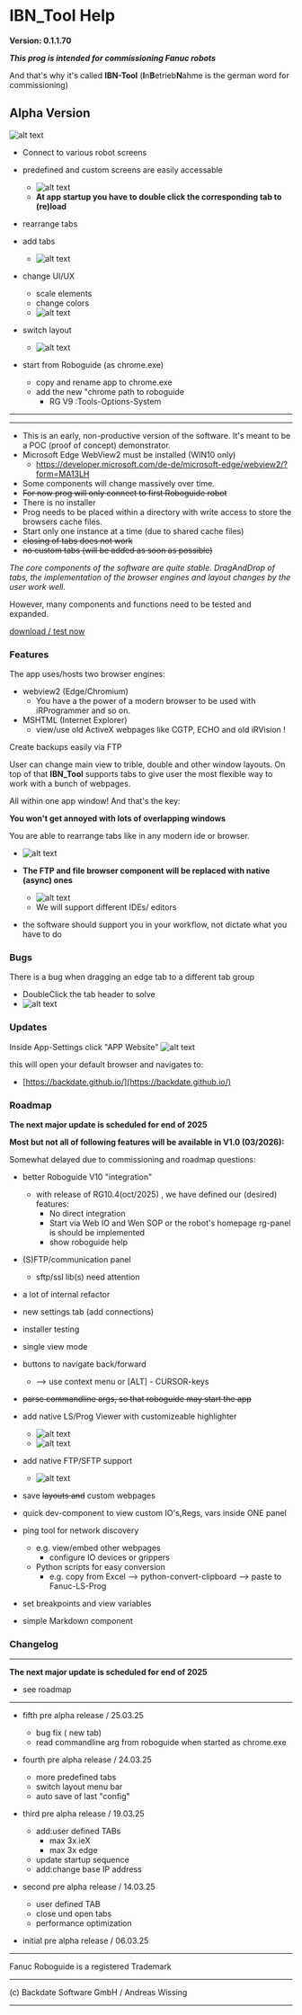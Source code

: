 # IBN_Tool Help

**Version: 0.1.1.70**


***This prog is intended for commissioning Fanuc robots***

And that's why it's called **IBN-Tool** (**I**n**B**etrieb**N**ahme is the german word for commissioning)

## Alpha Version

![alt text](./img/IBN-Tool.JPG)

- Connect to various robot screens
- predefined and custom screens are easily accessable
   - ![alt text](./img/InitialStart.gif)
   - **At app startup you have to double click the corresponding tab to (re)load**

- rearrange tabs
- add tabs
   - ![alt text](./img/IBN-Tool_Tabs.gif)

- change UI/UX
   - scale elements
   - change colors
   - ![alt text](./img/IBN-Tool_AppSettings.gif)

- switch layout
   - ![alt text](img/Layout_Switching.PNG)

- start from Roboguide (as chrome.exe)
   - copy and rename app to chrome.exe
   - add the new "chrome path to roboguide
      - RG V9 :Tools-Options-System

---
---

- This is an early, non-productive version of the software.
It's meant to be a POC (proof of concept) demonstrator.
- Microsoft Edge WebView2 must be installed (WIN10 only)
   - https://developer.microsoft.com/de-de/microsoft-edge/webview2/?form=MA13LH
- Some components will change massively over time.
- ~~For now prog will only connect to first Roboguide robot~~
- There is no installer
- Prog needs to be placed within a directory with write access to store the browsers cache files.
- Start only one instance at a time (due to shared cache files)
- ~~closing of tabs does not work~~
- ~~no custom tabs (will be added as soon as possible)~~

*The core components of the software are quite stable.
DragAndDrop of tabs, the implementation of the browser engines and layout changes by the user work well.*

However, many components and functions need to be tested and expanded.

[download / test now](https://raw.githubusercontent.com/Backdate/IBN-Tool/main/IBN_Tool.7z)


### Features

The app uses/hosts two browser engines:
- webview2 (Edge/Chromium)
   - You have a the power of a modern browser to be used with iRProgrammer and so on.
- MSHTML (Internet Explorer)
   - view/use old ActiveX webpages like CGTP, ECHO and old iRVision !


Create backups easily via FTP

User can change main view to trible, double and other window layouts. On top of that **IBN_Tool** supports tabs to give user the most flexible way to work with a bunch of webpages.


All within one app window! And that's the key:

**You won't get annoyed with lots of overlapping windows**

You are able to rearrange tabs like in any modern ide or browser.

   - ![alt text](./img/simple_tabs_drag.gif)


- **The FTP and file browser component will be replaced with native (async) ones**

   - ![alt text](./img/UploadFTP1.gif)
   - We will support different IDEs/ editors
- the software should support you in your workflow, not dictate what you have to do

### Bugs
There is a bug when dragging an edge tab to a different tab group

- DoubleClick the tab header to solve
- ![alt text](./img/IBN-Tool_Bug_NoReload.gif)


### Updates
Inside App-Settings click "APP Website"
![alt text](./img/App_Settings_DoUpdate1.JPG)

this will open your default browser and navigates to:

- [https://backdate.github.io/](https://backdate.github.io/)

### Roadmap

**The next major update is scheduled for end of 2025**

**Most but not all of following features will be available in V1.0 (03/2026):**



 Somewhat delayed due to commissioning and roadmap questions:
- better Roboguide V10 "integration"
   - with release of RG10.4(oct/2025) , we have defined our (desired) features:
      - No direct integration
      - Start via Web IO and Wen SOP or the robot's homepage rg-panel is should be implemented
      - show roboguide help

- (S)FTP/communication panel
   - sftp/ssl lib(s) need attention
- a lot of internal refactor
- new settings tab (add connections)
- installer testing
- single view mode
- buttons to navigate back/forward
   - --> use context menu or [ALT] - CURSOR-keys
- ~~parse commandline args, so that roboguide may start the app~~
- add native LS/Prog Viewer with customizeable highlighter
   - ![alt text](./img/native_Prog_viewer_1.gif)
   - ![alt text](./img/native_PR_viewer_1.gif)

- add native FTP/SFTP support
   - ![alt text](./img/native_FTP1.gif)
- save ~~layouts and~~ custom webpages
- quick dev-component to view custom IO's,Regs, vars inside ONE panel
- ping tool for network discovery
   - e.g. view/embed other webpages
      - configure IO devices or grippers
   - Python scripts for easy conversion
      - e.g. copy from Excel --> python-convert-clipboard --> paste to Fanuc-LS-Prog
- set breakpoints and view variables
- simple Markdown component

### Changelog

---
**The next major update is scheduled for end of 2025**

 - see roadmap
---

- fifth pre alpha release / 25.03.25
   - bug fix ( new tab)
   - read commandline arg from  roboguide when started as chrome.exe

- fourth pre alpha release / 24.03.25
   - more predefined tabs
   - switch layout menu bar
   - auto save of last "config"

- third pre alpha release / 19.03.25
   - add:user defined TABs
      - max 3x ieX
      - max 3x edge
   - update startup sequence
   - add:change base IP address

- second pre alpha release / 14.03.25
   - user defined TAB
   - close und open tabs
   - performance optimization
- initial pre alpha release / 06.03.25

---

Fanuc Roboguide is a registered Trademark

---

   (c) Backdate Software GmbH / Andreas Wissing

---